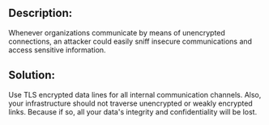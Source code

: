 ## Description:

Whenever organizations communicate by means of unencrypted connections, an attacker
could easily sniff insecure communications and access sensitive information.

## Solution:

Use TLS encrypted data lines for all internal communication channels.
Also, your infrastructure should not traverse unencrypted or weakly encrypted links. Because
if so, all your data's integrity and confidentiality will be lost.
